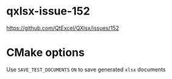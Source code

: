# qxlsx-issue-152
https://github.com/QtExcel/QXlsx/issues/152

# CMake options
Use `SAVE_TEST_DOCUMENTS` `ON` to save generated `xlsx` documents
